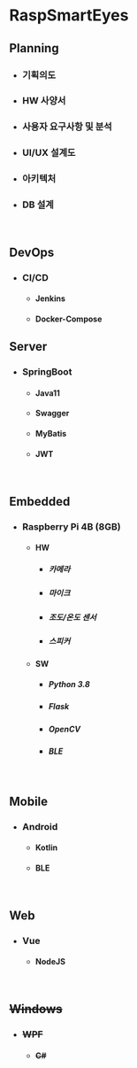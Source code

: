 # **RaspSmartEyes**

## Planning

- ### 기획의도
- ### HW 사양서
- ### 사용자 요구사항 및 분석
- ### UI/UX 설계도
- ### 아키텍처
- ### DB 설계

<br>

## DevOps

- ### CI/CD
  - #### Jenkins
  - #### Docker-Compose

## Server

- ### SpringBoot
  - #### Java11
  - #### Swagger
  - #### MyBatis
  - #### JWT

<br>

## Embedded

- ### Raspberry Pi 4B (8GB)
  - #### HW
    - ##### 카메라
    - ##### 마이크
    - ##### 조도/온도 센서
    - ##### 스피커
  - #### SW
    - ##### Python 3.8
    - ##### Flask
    - ##### OpenCV
    - ##### BLE

<br>

## Mobile

- ### Android
  - #### Kotlin
  - #### BLE

<br>

## Web

- ### Vue
  - #### NodeJS

<br>

## ~~Windows~~

- ### ~~WPF~~
  - #### ~~C#~~

<br>
